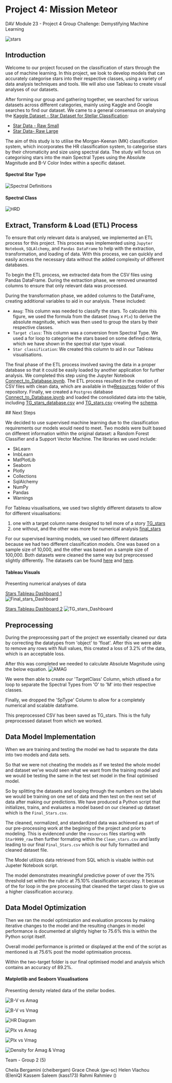 # Project 4: Mission Meteor

DAV Module 23 - Project 4 Group Challenge: Demystifying Machine Learning

![stars](Images/milkyway.jpeg)

## Introduction

Welcome to our project focused on the classification of stars through the use of machine learning. In this project, we look to develop models that can accurately categorise stars into their respective classes, using a variety of data analysis techniques and tools. We will also use Tableau to create visual analyses of our datasets.

After forming our group and gathering together, we searched for various datasets across different categories, mainly using Kaggle and Google searches to find our dataset. We came to a general consensus on analysing the [Kaggle Dataset - Star Dataset for Stellar Classification](https://www.kaggle.com/datasets/vinesmsuic/star-categorization-giants-and-dwarfs):

* [Star Data - Raw Small](Resources/Star9999_raw.csv)
* [Star Data- Raw Large](Resources/Star99999_raw.csv)

The aim of this study is to utilise the Morgan-Keenan (MK) classification system, which incorporates the HR classification system, to categorise stars by their chromaticity and size using spectral data. The study will focus on categorising stars into the main Spectral Types using the Absolute Magnitude and B-V Color Index within a specific dataset.

#### Spectral Star Type

![Spectral Definitions](Images/Spectral_Star_types.jpeg)

#### Spectral Class

![HRD](Images/HRDiagram.png)


## Extract, Transform & Load (ETL) Process

To ensure that only relevant data is analysed, we implemented an ETL process for this project. This process was implemented using `Jupyter Notebook`, `SQLAlchemy`, and `Pandas DataFrame` to help with the extraction, transformation, and loading of data. With this process, we can quickly and easily access the necessary data without the added complexity of different databases.

To begin the ETL process, we extracted data from the CSV files using Pandas DataFrame. During the extraction phase, we removed unwanted columns to ensure that only relevant data was processed.

During the transformation phase, we added columns to the DataFrame, creating additional variables to aid in our analysis. These included:

* `Amag`: This column was needed to classify the stars. To calculate this figure, we used the formula from the dataset (`Vmag` x `Plx`) to derive the absolute magnitude, which was then used to group the stars by their respective classes.
* `Target class`: This column was a conversion from Spectral Type. We used a for loop to categorise the stars based on some defined criteria, which we have shown in the spectral star type visual.
* `Star classification`: We created this column to aid in our Tableau visualisations.

<!-- double check these links to files used and created in this paragraph -->
The final phase of the ETL process involved saving the data in a proper database so that it could be easily loaded by another application for further analysis. We completed this step using the Jupyter Notebook [Connect_to_Database.ipynb](Resources/Spectral_Type_Classification/Connect_to_Database.ipynb).
The ETL process resulted in the creation of CSV files with clean data, which are available in the[Resources](/Resources) folder of this repository.
Finally, we created a `Postgres` database [Connect_to_Database.ipynb](/Resources/Connect_to_Database.ipynb) and loaded the consolidated data into the table, including [TG_stars_database.csv](Resources/TG_stars_database.csv) and [TG_stars.csv](Resources/TG_stars.csv) creating the [schema](Diagrams/tgstars_SQL_script.sql).

<!-- rename this header  -->
## Next Steps

We decided to use supervised machine learning due to the classification requirements our models would need to meet. Two models were built based on different information within the original dataset: a Random Forest Classifier and a Support Vector Machine.
The libraries we used include:

* SkLearn
* ImbLearn
* MatPlotLib
* Seaborn
* Plotly
* Collections
* SqlAlchemy
* NumPy
* Pandas
* Warnings

For Tableau visualisations, we used two slightly different datasets to allow for different visualisations:

1. one with a target column name designed to tell more of a story [TG_stars](Resources/TG_stars_database.csv) 
2. one without, and the other was more for numerical analysis [final_stars](Resources/final_stars.csv)

For our supervised learning models, we used two different datasets because we had two different classification models. One was based on a sample size of 10,000, and the other was based on a sample size of 100,000. Both datasets were cleaned the same way but preprocessed slightly differently. The datasets can be found [here](Resources/TG_stars.csv) and [here](Resources/PreProcess_2Targets_beforeDownSample.csv).

#### Tableau Visuals
Presenting numerical analyses of data

[Stars Tableau Dashboard 1](https://public.tableau.com/app/profile/rahmi.rahmiev/viz/StellarDashboard/Dashboard1)  
![Final_stars_Dashboard](Images/Tableau/StellarDashboard.png)

[Stars Tableau Dashboard 2](https://public.tableau.com/app/profile/grace.cheuk/viz/StellarClassification_16764912311040/Dashboard1?publish=yes) 
![TG_stars_Dashboard](Images/Tableau/TG_stars_Dashboard.png)

<!-- ![Density for Amag & Vmag](Images/Tableau/a_v_mag.png)
 
![Density for Amag & Vmag](Images/Tableau/BV_plx.png)

![Density for Amag & Vmag](Images/Tableau/mag_plx1.png)

![Density for Amag & Vmag](Images/Tableau/mag_plx2.png)

![Density for Amag & Vmag](Images/Tableau/vmag.png) -->

<!-- PROOFING STOP HERE, await Helen and Cheila update before continuing -->

## Preprocessing

During the preprocessing part of the project we essentially cleaned our data by correcting the datatypes from 'object' to 'float'. After this we were able to remove any rows with Null values, this created a loss of 3.2% of the data, which is an acceptable loss.

After this was completed we needed to calculate Absolute Magnitude using the below equation. 
![AMAG](Images/equation.PNG)

We were then able to create our 'TargetClass' Column, which utlised a for loop to separate the Spectral Types from 'O' to 'M' into their respective classes.

Finally, we dropped the 'SpType' Column to allow for a completely numerical and scalable dataframe. 

This preprocessed CSV has been saved as TG_stars. This is the fully preprocessed dataset from which we worked. 

## Data Model Implementation
When we are training and testing the model we had to separate the data into two models and data sets.

So that we were not cheating the models as if we tested the whole model and dataset we’ve would seen what we want from the training model and we would 
be testing the same in the test set model in the final optimised model.

So by splitting the datasets and looping through the numbers on the labels we would be training on one set of data and then test on the next set of data 
after making our predictions.
We have produced a Python script that initializes, trains, and evaluates a model based on our cleaned up dataset which is the `Final_Stars.csv`.

The cleaned, normalized, and standardized data was achieved as part of our pre-processing work at the begining of the project and prior to modeling. 
This is evidenced under the `resources` files starting with `Star9999_raw` then further formating within the `Clean_stars.csv` and lastly leading to our 
final `Final_Stars.csv` which is our fully formatted and cleaned dataset file.

The Model utilizes data retrieved from SQL which is visable iwithin out Jupeter Notebook script.

The model demonstrates meaningful predictive power of over the 75% threshold set within the rubric at 75.10% classification accuracy. It becasue of the 
for loop in the pre processing that cleaned the target class to give us a higher classification accuracy.

## Data Model Optimization

Then we ran the model optimization and evaluation process by making iterative changes to the model and the resulting changes in model performance is 
documented at slightly higher to 75.6% this is within the Python script itself.

Overall model performance is printed or displayed at the end of the script as mentioned is at 75.6% post the model optimisation process.

Within the two-target folder is our final optimised model and analysis which contains an accuracy of 89.2%. 

#### Matplotlib and Seaborn Visualisations
Presenting density related data of the stellar bodies.

![B-V vs Amag](Images/BVvsAmag.jpeg)

![B-V vs Vmag](Images/BVvsVmag.jpeg)

![HR Diagram](Images/HRDiagram.jpeg)

![Plx vs Amag](Images/PlxVSAmag.PNG)

![Plx vs Vmag](Images/PlxVSVmag.PNG)

![Density for Amag & Vmag](Images/density_for_Amag_and_Vmag.PNG)


Team - Group 2 (5)

Cheila Bergamini (cheibergam)
Grace Cheuk (gw-sc)
Helen Vlachou (EleniQ)
Kassem Saleem (kass173)
Rahmi Rahmiev ()
